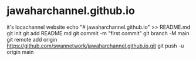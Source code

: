 # jawaharchannel.github.io
it's locachannel website
echo "# jawaharchannel.github.io" >> README.md
git init
git add README.md
git commit -m "first commit"
git branch -M main
git remote add origin https://github.com/swannetwork/jawaharchannel.github.io.git
git push -u origin main
                
